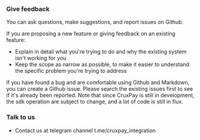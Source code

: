 ### Give feedback

You can ask questions, make suggestions, and report issues on Github.

If you are proposing a new feature or giving feedback on an existing feature:

* Explain in detail what you're trying to do and why the existing system isn't working for you
* Keep the scope as narrow as possible, to make it easier to understand the specific problem you're trying to address

If you have found a bug and are comfortable using Github and Markdown, you can create a Github issue. Please search the existing issues first to see if it's already been reported.
Note that since CruxPay is still in development, the sdk operation are subject to change, and a lot of code is still in flux.


### Talk to us

* Contact us at telegram channel t.me/cruxpay_integration
